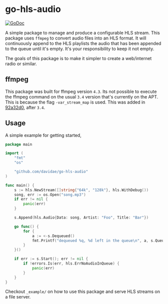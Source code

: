 # go-hls-audio
[![GoDoc](https://godoc.org/github.com/davidae/go-hls-audio?status.svg)](https://godoc.org/github.com/davidae/go-hls-audio)

A simple package to manage and produce a configurable HLS stream. This package uses `ffmpeg` to convert audio files 
into an HLS format. It will continuously append to the HLS playlists the audio that has been 
appended to the queue until it's empty. It's your responsibility to keep it not empty.


The goals of this package is to make it simpler to create a web/internet radio or similar.

## ffmpeg
This package was built for ffmpeg version `4.3`. Its not possible to execute the ffmpeg command on the usual `3.4` 
version that's currently on the APT. This is because the flag `-var_stream_map` is used. 
This was added in [92a32d0](https://github.com/FFmpeg/FFmpeg/commit/92a32d0747b089d46ae9bfea9ff79c74fdc4416f), 
after `3.4`.

## Usage 
A simple example for getting started,
```go
package main

import (
	"fmt"
	"os"

	"github.com/davidae/go-hls-audio"
)

func main() {
	s := hls.NewStream([]string{"64k", "128k"}, hls.WithDebug())
	song, err := os.Open("song.mp3")
	if err != nil {
		panic(err)
	}

	s.Append(hls.Audio{Data: song, Artist: "Foo", Title: "Bar"})

	go func() {
		for {
			a := <-s.Dequeued()
			fmt.Printf("dequeued %q, %d left in the queue\n", a, s.QueueSize())
		}
	}()

	if err := s.Start(); err != nil {
		if !errors.Is(err, hls.ErrNoAudioInQueue) {
			panic(err)
		}
	}
}
```
Checkout `_example/` on how to use this package and serve HLS streams on a file server.

